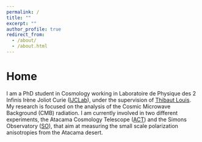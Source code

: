 ```yaml
---
permalink: /
title: ""
excerpt: ""
author_profile: true
redirect_from: 
  - /about/
  - /about.html
---
```




Home
======
I am a PhD student in Cosmology working in Laboratoire de Physique des 2 Infinis Irène Joliot Curie ([IJCLab](https://www.ijclab.in2p3.fr/)), under the supervision of [Thibaut Louis](https://thibautlouis.github.io/). My research is focused on the analysis of the Cosmic Microwave Background (CMB) radiation. I am currently involved in two different experiments, the Atacama Cosmology Telescope ([ACT](https://act.princeton.edu/)) and the Simons Observatory ([SO](https://simonsobservatory.org/)), that aim at measuring the small scale polarization anisotropies from the Atacama desert.
